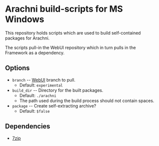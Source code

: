 # Arachni build-scripts for MS Windows

This repository holds scripts which are used to build self-contained packages for Arachni.

The scripts pull-in the WebUI repository which in turn pulls in the Framework as a dependency.

## Options

* `branch` --  [WebUI](https://github.com/Arachni/arachni-ui-web/) branch to pull.
    * Default: `experimental`
* `build_dir` -- Directory for the built packages.
    * Default: `./arachni`
    * The path used during the build process should not contain spaces.
* `package` -- Create self-extracting archive?
    * Default: `$false`

## Dependencies

* [7zip](http://www.7-zip.org/)
